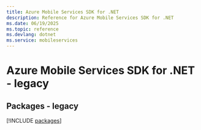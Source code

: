```yaml
---
title: Azure Mobile Services SDK for .NET
description: Reference for Azure Mobile Services SDK for .NET
ms.date: 06/19/2025
ms.topic: reference
ms.devlang: dotnet
ms.service: mobileservices
---
```

# Azure Mobile Services SDK for .NET - legacy
## Packages - legacy
[!INCLUDE [packages](mobile-services-index.md)]